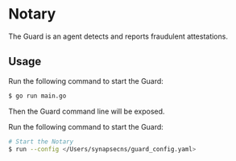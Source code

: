 # Notary

The Guard is an agent detects and reports fraudulent attestations.

## Usage

Run the following command to start the Guard:

```bash
$ go run main.go
```
Then the Guard command line will be exposed.

Run the following command to start the Guard:

```bash
# Start the Notary
$ run --config </Users/synapsecns/guard_config.yaml>
```

